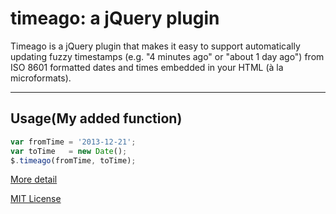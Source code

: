# timeago: a jQuery plugin

Timeago is a jQuery plugin that makes it easy to support automatically updating
fuzzy timestamps (e.g. "4 minutes ago" or "about 1 day ago") from ISO 8601
formatted dates and times embedded in your HTML (à la microformats).

---

## Usage(My added function)

```javascript
var fromTime = '2013-12-21';
var toTime   = new Date();
$.timeago(fromTime, toTime);
```
[More detail](http://github.com/rmm5t/jquery-timeago)

[MIT License](http://www.opensource.org/licenses/mit-license.php)

